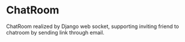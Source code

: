 # ChatRoom
ChatRoom realized by Django web socket, supporting inviting friend to chatroom by sending link through email.
